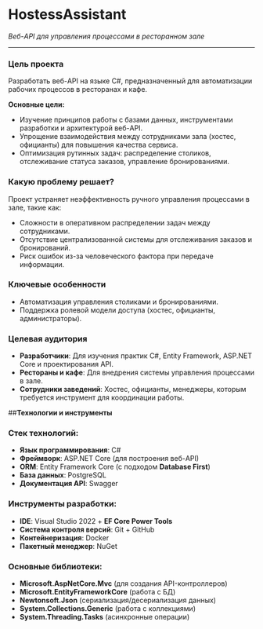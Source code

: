 # **HostessAssistant**  
*Веб-API для управления процессами в ресторанном зале*  

---


### **Цель проекта**  
Разработать веб-API на языке C#, предназначенный для автоматизации рабочих процессов в ресторанах и кафе.  

**Основные цели:**  
- Изучение принципов работы с базами данных, инструментами разработки и архитектурой веб-API.  
- Упрощение взаимодействия между сотрудниками зала (хостес, официанты) для повышения качества сервиса.  
- Оптимизация рутинных задач: распределение столиков, отслеживание статуса заказов, управление бронированиями.  

### **Какую проблему решает?**  
Проект устраняет неэффективность ручного управления процессами в зале, такие как:  
- Сложности в оперативном распределении задач между сотрудниками.  
- Отсутствие централизованной системы для отслеживания заказов и бронирований.  
- Риск ошибок из-за человеческого фактора при передаче информации.  

### **Ключевые особенности**  
- Автоматизация управления столиками и бронированиями.  
- Поддержка ролевой модели доступа (хостес, официанты, администраторы).  

### **Целевая аудитория**  
- **Разработчики**: Для изучения практик C#, Entity Framework, ASP.NET Core и проектирования API.  
- **Рестораны и кафе**: Для внедрения системы управления процессами в зале.  
- **Сотрудники заведений**: Хостес, официанты, менеджеры, которым требуется инструмент для координации работы.  

##**Технологии и инструменты**

### Стек технологий:
- **Язык программирования**: C# 
- **Фреймворк**: ASP.NET Core (для построения веб-API)
- **ORM**: Entity Framework Core (с подходом **Database First**)
- **База данных**: PostgreSQL
- **Документация API**: Swagger

### Инструменты разработки:
- **IDE**: Visual Studio 2022 + **EF Core Power Tools**
- **Система контроля версий**: Git + GitHub
- **Контейнеризация**: Docker 
- **Пакетный менеджер**: NuGet


### Основные библиотеки:
- **Microsoft.AspNetCore.Mvc** (для создания API-контроллеров)
- **Microsoft.EntityFrameworkCore** (работа с БД)
- **Newtonsoft.Json** (сериализация/десериализация данных)
- **System.Collections.Generic** (работа с коллекциями)
- **System.Threading.Tasks** (асинхронные операции)



